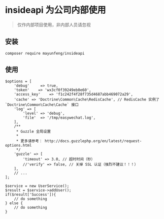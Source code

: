 # insideapi 为公司内部使用 #
> 仅作内部项目使用，非内部人员请忽视

## 安装 ##

    composer require mayunfeng/insideapi
    
## 使用 ##
    
    $options = [
        'debug'     => true,
        'token'    => 'wx3cf0f39249eb0e60',
        'access_key'    => 'f1c242f4f28f735d4687abb469072a29',
        'cache' => 'Doctrine\Common\Cache\RedisCache', // RedisCache 实例了 `Doctrine\Common\Cache\Cache` 接口
        'log' => [
            'level' => 'debug',
            'file'  => '/tmp/easywechat.log',
        ],
        /**
         * Guzzle 全局设置
         *
         * 更多请参考： http://docs.guzzlephp.org/en/latest/request-options.html
         */
        'guzzle' => [
            'timeout' => 3.0, // 超时时间（秒）
            //'verify' => false, // 关掉 SSL 认证（强烈不建议！！！）
        ],
        // ...
    ];
        
    $service = new UserService();
    $result = $service->addUser();
    if($result['Success']){
        // do something
    } else {
        // do something
    }
    
